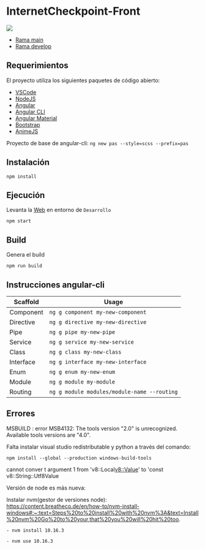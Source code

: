 # InternetCheckpoint-Front
![](./src/assets/img/prueba.svg)

* [Rama main](https://github.com/paccoc43/internetcheckpoint-front)
* [Rama develop](https://github.com/paccoc43/internetcheckpoint-front/tree/develop)

## Requerimientos

El proyecto utiliza los siguientes paquetes de código abierto:

* [VSCode](https://code.visualstudio.com/) 
* [NodeJS](https://nodejs.org) 
* [Angular](https://angular.io) 
* [Angular CLI](https://cli.angular.io) 
* [Angular Material](https://material.angular.io)
* [Bootstrap](https://getbootstrap.com)
* [AnimeJS](https://animejs.com)

Proyecto de base de angular-cli: ``ng new pas --style=scss --prefix=pas``

## Instalación

    npm install

## Ejecución

Levanta la [Web](http://localhost:4200) en entorno de  ```Desarrollo```

    npm start

## Build

Genera el build 

    npm run build

## Instrucciones angular-cli

| Scaffold  | Usage                                       |
| --------- | ------------------------------------------- |
| Component | `ng g component my-new-component`           |
| Directive | `ng g directive my-new-directive`           |
| Pipe      | `ng g pipe my-new-pipe`                     |
| Service   | `ng g service my-new-service`               |
| Class     | `ng g class my-new-class`                   |
| Interface | `ng g interface my-new-interface`           |
| Enum      | `ng g enum my-new-enum`                     |
| Module    | `ng g module my-module`                     |
| Routing   | `ng g module modules/module-name --routing` |

## Errores
MSBUILD : error MSB4132: The tools version "2.0" is unrecognized. Available tools versions are "4.0".

Falta instalar visual studio redistributable y python a través del comando: 

    npm install --global --production windows-build-tools

cannot conver t argument 1 from 'v8::Local<v8::Value>' to 'const v8::String::Utf8Value

Versión de node es más nueva: 

Instalar nvm(gestor de versiones node): 
    https://content.breatheco.de/en/how-to/nvm-install-windows#:~:text=Steps%20to%20install%20with%20nvm%3A&text=Install%20nvm%20Go%20to%20your,that%20you%20will%20hit%20too.

	- nvm install 10.16.3

	- nvm use 10.16.3

